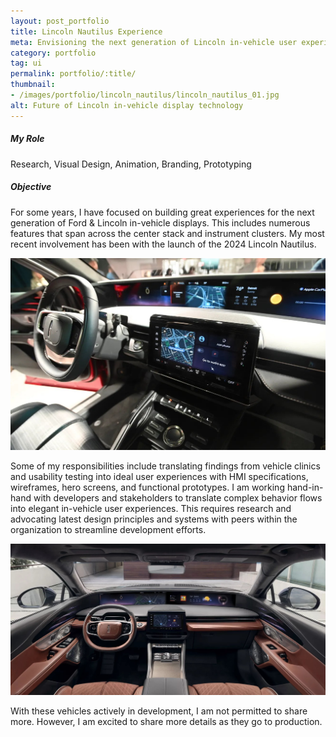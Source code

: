 ```yaml
---
layout: post_portfolio
title: Lincoln Nautilus Experience
meta: Envisioning the next generation of Lincoln in-vehicle user experiences
category: portfolio
tag: ui
permalink: portfolio/:title/
thumbnail: 
- /images/portfolio/lincoln_nautilus/lincoln_nautilus_01.jpg
alt: Future of Lincoln in-vehicle display technology
---
```

<section>
  <h5>My Role</h5>
  <p>Research, Visual Design, Animation, Branding, Prototyping</p>
</section>

<section>
  <h5>Objective</h5>
  <p>For some years, I have focused on building great experiences for the next generation of Ford & Lincoln in-vehicle displays. This includes numerous features that span across the center stack and instrument clusters. My most recent involvement has been with the launch of the 2024 Lincoln Nautilus.</p>
  <div class="lightgallery">
    <a href="/images/portfolio/lincoln_nautilus/lincoln_nautilus_01.jpg"><img src="/images/portfolio/lincoln_nautilus/lincoln_nautilus_01.jpg" alt="2024 Lincoln Nautilus Center Stack and Instrument Cluster"></a>
  </div>
  <p>Some of my responsibilities include translating findings from vehicle clinics and usability testing into ideal user experiences with HMI specifications, wireframes, hero screens, and functional prototypes. I am working hand-in-hand with developers and stakeholders to translate complex behavior flows into elegant in-vehicle user experiences. This requires research and advocating latest design principles and systems with peers within the organization to streamline development efforts.</p>

  <div class="lightgallery">
    <a href="/images/portfolio/lincoln_nautilus/lincoln_nautilus_02.jpg"><img src="/images/portfolio/lincoln_nautilus/lincoln_nautilus_02.jpg" alt="2024 Lincoln Nautilus Interior"></a>
  </div>
  <p>With these vehicles actively in development, I am not permitted to share more. However, I am excited to share more details as they go to production.</p>
</section>


